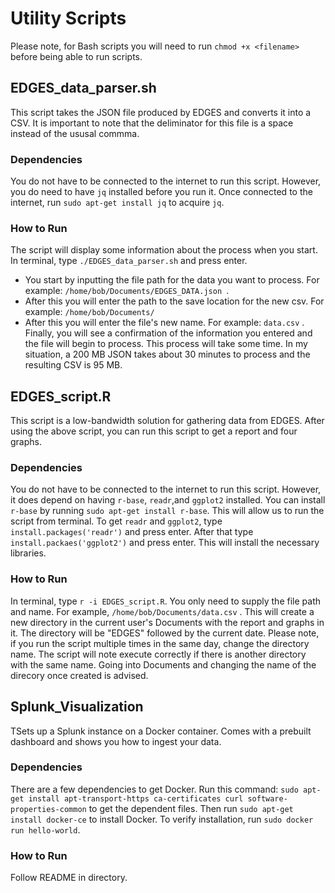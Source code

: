 # Utility Scripts

Please note, for Bash scripts you will need to run `chmod +x <filename>` before being able to run scripts. 

## EDGES_data_parser.sh

This script takes the JSON file produced by EDGES and converts it into a CSV. It is important to note that the deliminator for this file is a space instead of the ususal commma. 
### Dependencies 
You do not have to be connected to the internet to run this script. However, you do need to have `jq` installed before you run it. Once connected to the internet, run `sudo apt-get install jq` to acquire `jq`.
### How to Run
The script will display some information about the process when you start. In terminal, type `./EDGES_data_parser.sh` and press enter. 
* You start by inputting the file path for the data you want to process. For example: `/home/bob/Documents/EDGES_DATA.json `.
* After this you will enter the path to the save location for the new csv. For example: `/home/bob/Documents/`
* After this you will enter the file's new name. For example: `data.csv` .
Finally, you will see a confirmation of the information you entered and the file will begin to process. This process will take some time. In my situation, a 200 MB JSON takes about 30 minutes to process and the resulting CSV is 95 MB.  

## EDGES_script.R 

This script is a low-bandwidth solution for gathering data from EDGES. After using the above script, you can run this script to get a report and four graphs. 
### Dependencies 
You do not have to be connected to the internet to run this script. However, it does depend on having `r-base`, `readr`,and `ggplot2` installed.
You can install `r-base` by running `sudo apt-get install r-base`. This will allow us to run the script from terminal. To get `readr` and `ggplot2`, type `install.packages('readr')` and press enter. After that type `install.packaes('ggplot2')` and press enter. This will install the necessary libraries. 
### How to Run 
In terminal, type `r -i EDGES_script.R`. You only need to supply the file path and name. For example, `/home/bob/Documents/data.csv` . This will create a new directory in the current user's Documents with the report and graphs in it. The directory will be "EDGES" followed by the current date. 
Please note, if you run the script multiple times in the same day, change the directory name. The script will note execute correctly if there is another directory with the same name. Going into Documents and changing the name of the direcory once created is advised.  

## Splunk_Visualization

TSets up a Splunk instance on a Docker container. Comes with a prebuilt dashboard and shows you how to ingest your data. 
### Dependencies 
There are a few dependencies to get Docker. Run this command: `sudo apt-get install apt-transport-https ca-certificates curl software-properties-common` to get the dependent files. Then run `sudo apt-get install docker-ce` to install Docker. To verify installation, run `sudo docker run hello-world`. 
### How to Run
Follow README in directory. 
